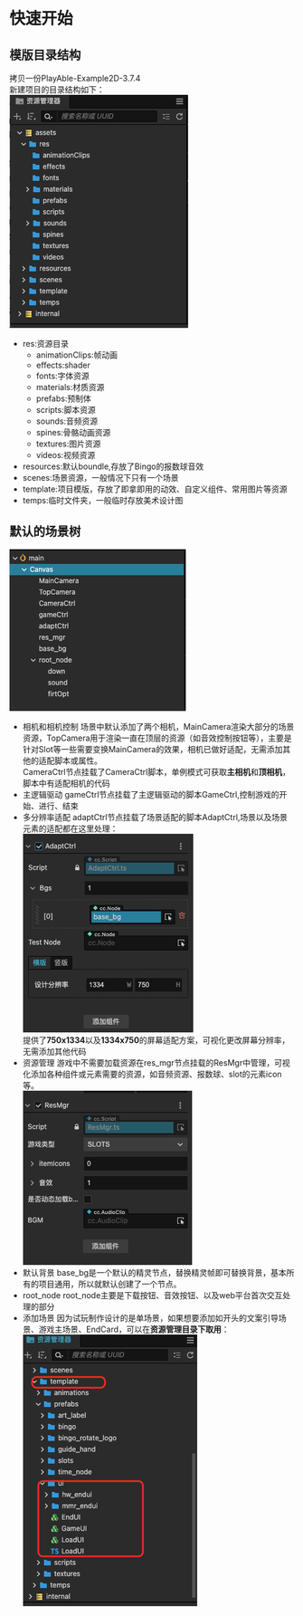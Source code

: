 # 快速开始
## 模版目录结构
拷贝一份PlayAble-Example2D-3.7.4</br>
新建项目的目录结构如下：</br>
![alt text](image-1.png)</br>
- res:资源目录
    - animationClips:帧动画
    - effects:shader
    - fonts:字体资源
    - materials:材质资源
    - prefabs:预制体
    - scripts:脚本资源
    - sounds:音频资源
    - spines:骨骼动画资源
    - textures:图片资源
    - videos:视频资源
- resources:默认boundle,存放了Bingo的报数球音效
- scenes:场景资源，一般情况下只有一个场景
- template:项目模版，存放了即拿即用的动效、自定义组件、常用图片等资源
- temps:临时文件夹，一般临时存放美术设计图
## 默认的场景树
![alt text](image-2.png)</br>
+ 相机和相机控制
场景中默认添加了两个相机，MainCamera渲染大部分的场景资源，TopCamera用于渲染一直在顶层的资源（如音效控制按钮等），主要是针对Slot等一些需要变换MainCamera的效果，相机已做好适配，无需添加其他的适配脚本或属性。</br>
CameraCtrl节点挂载了CameraCtrl脚本，单例模式可获取<b>主相机</b>和<b>顶相机</b>，脚本中有适配相机的代码
+ 主逻辑驱动
gameCtrl节点挂载了主逻辑驱动的脚本GameCtrl,控制游戏的开始、进行、结束
+ 多分辨率适配
adaptCtrl节点挂载了场景适配的脚本AdaptCtrl,场景以及场景元素的适配都在这里处理：</br>
![alt text](image-3.png)</br>
提供了<b>750x1334</b>以及<b>1334x750</b>的屏幕适配方案，可视化更改屏幕分辨率，无需添加其他代码
+ 资源管理
游戏中不需要加载资源在res_mgr节点挂载的ResMgr中管理，可视化添加各种组件或元素需要的资源，如音频资源、报数球、slot的元素icon等。</br>
![alt text](image-4.png)</br>
+ 默认背景
base_bg是一个默认的精灵节点，替换精灵帧即可替换背景，基本所有的项目通用，所以就默认创建了一个节点。
+ root_node
root_node主要是下载按钮、音效按钮、以及web平台首次交互处理的部分
+ 添加场景
因为试玩制作设计的是单场景，如果想要添加如开头的文案引导场景、游戏主场景、EndCard，可以在<b>资源管理目录下取用</b>：</br>
![alt text](image-5.png)


